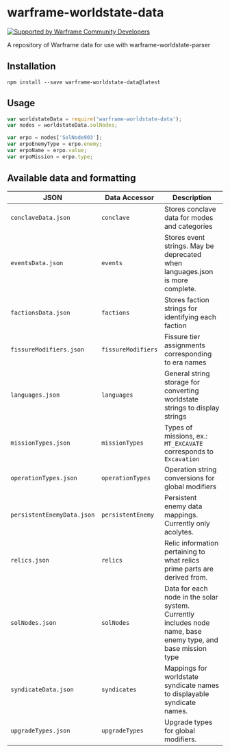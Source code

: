 # warframe-worldstate-data

[![Supported by Warframe Community Developers](https://github.com/Warframe-Community-Developers/banner/blob/master/banner.png)](https://github.com/Warframe-Community-Developers "Supported by Warframe Community Developers")

A repository of Warframe data for use with warframe-worldstate-parser

## Installation
```
npm install --save warframe-worldstate-data@latest
```

## Usage

```javascript
var worldstateData = require('warframe-worldstate-data');
var nodes = worldstateData.solNodes;

var erpo = nodes['SolNode903'];
var erpoEnemyType = erpo.enemy;
var erpoName = erpo.value;
var erpoMission = erpo.type;
```

## Available data and formatting

JSON | Data Accessor | Description
--- |--- | --- 
`conclaveData.json` | `conclave` | Stores conclave data for modes and categories
`eventsData.json` | `events` | Stores event strings. May be deprecated when languages.json is more complete.
`factionsData.json`|`factions`|Stores faction strings for identifying each faction
`fissureModifiers.json`|`fissureModifiers`|Fissure tier assignments corresponding to era names
`languages.json`|`languages`|General string storage for converting worldstate strings to display strings
`missionTypes.json`|`missionTypes`|Types of missions, ex.: `MT_EXCAVATE` corresponds to `Excavation`
`operationTypes.json`|`operationTypes`|Operation string conversions for global modifiers
`persistentEnemyData.json`|`persistentEnemy`|Persistent enemy data mappings. Currently only acolytes.
`relics.json`|`relics`|Relic information pertaining to what relics prime parts are derived from.
`solNodes.json`|`solNodes`|Data for each node in the solar system. Currently includes node name, base enemy type, and base mission type
`syndicateData.json`|`syndicates`|Mappings for worldstate syndicate names to displayable syndicate names.
`upgradeTypes.json`|`upgradeTypes`|Upgrade types for global modifiers.
